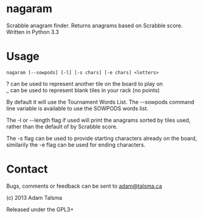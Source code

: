 nagaram
=======

Scrabble anagram finder. Returns anagrams based on Scrabble score. Written in Python 3.3


Usage
======

    nagaram [--sowpods] [-l] [-s chars] [-e chars] <letters>

? can be used to represent another tile on the board to play on  
_ can be used to represent blank tiles in your rack (no points)

By default it will use the Tournament Words List. The --sowpods command line
variable is available to use the SOWPODS words list.

The -l or --length flag if used will print the anagrams sorted by tiles used,
rather than the default of by Scrabble score.

The -s flag can be used to provide starting characters already on the board,
similarily the -e flag can be used for ending characters.


Contact
=======

Bugs, comments or feedback can be sent to adam@talsma.ca

(c) 2013 Adam Talsma

Released under the GPL3+
